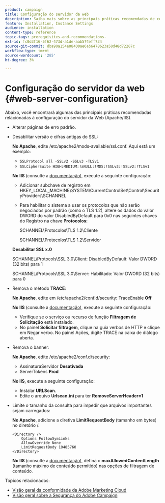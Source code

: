 ```yaml
---
product: campaign
title: Configuração do servidor da web
description: Saiba mais sobre as principais práticas recomendadas de configuração do servidor Web
feature: Installation, Instance Settings
audience: installation
content-type: reference
topic-tags: prerequisites-and-recommendations-
exl-id: fc0d3f16-5f62-473d-a1de-aab574eff734
source-git-commit: dba90a154e08400ae6ab6478623a50d48d72207c
workflow-type: tm+mt
source-wordcount: '285'
ht-degree: 3%

---
```


# Configuração do servidor da web {#web-server-configuration}



Abaixo, você encontrará algumas das principais práticas recomendadas relacionadas à configuração do servidor da Web (Apache/IIS).

* Alterar páginas de erro padrão.

* Desabilitar versão e cifras antigas do SSL:

  **No Apache**, edite /etc/apache2/mods-available/ssl.conf. Aqui está um exemplo:

   * `SSLProtocol all -SSLv2 -SSLv3 -TLSv1`
   * `SSLCipherSuite HIGH:MEDIUM:!aNULL:!MD5:!SSLv3:!SSLv2:!TLSv1`

  **No IIS** (consulte a [documentação](https://support.microsoft.com/en-us/kb/245030)), execute a seguinte configuração:

   * Adicionar subchave de registro em HKEY_LOCAL_MACHINE\SYSTEM\CurrentControlSet\Control\SecurityProviders\SCHANNEL
   * Para habilitar o sistema a usar os protocolos que não serão negociados por padrão (como o TLS 1.2), altere os dados do valor DWORD do valor DisabledByDefault para 0x0 nas seguintes chaves do Registro na chave **Protocolos**:

     SCHANNEL\Protocolos\TLS 1.2\Cliente

     SCHANNEL\Protocolos\TLS 1.2\Servidor

  **Desabilitar SSL x.0**

  SCHANNEL\Protocols\SSL 3.0\Client: DisabledByDefault: Valor DWORD (32 bits) para 1

  SCHANNEL\Protocols\SSL 3.0\Server: Habilitado: Valor DWORD (32 bits) para 0

* Remova o método **TRACE**:

  **No Apache**, edite em /etc/apache2/conf.d/security: TraceEnable **Off**

  **No IIS** (consulte a [documentação](https://www.iis.net/configreference/system.webserver/security/requestfiltering/verbs)), execute a seguinte configuração:

   * Verifique se o serviço ou recurso de função **Filtragem de Solicitação** está instalado.
   * No painel **Solicitar filtragem**, clique na guia verbos de HTTP e clique em Negar verbo. No painel Ações, digite TRACE na caixa de diálogo aberta.

* Remova o banner:

  **No Apache**, edite /etc/apache2/conf.d/security:

   * AssinaturaServidor **Desativada**
   * ServerTokens **Prod**

  **No IIS**, execute a seguinte configuração:

   * Instalar **URLScan**.
   * Edite o arquivo **Urlscan.ini** para ter **RemoveServerHeader=1**

* Limite o tamanho da consulta para impedir que arquivos importantes sejam carregados:

  **No Apache**, adicione a diretiva **LimitRequestBody** (tamanho em bytes) no diretório /.

  ```
  <Directory />
      Options FollowSymLinks
      AllowOverride None
      LimitRequestBody 10485760
  </Directory>
  ```

  **No IIS** (consulte a [documentação](https://www.iis.net/configreference/system.webserver/security/requestfiltering/requestlimits)), defina o **maxAllowedContentLength** (tamanho máximo de conteúdo permitido) nas opções de filtragem de conteúdo.

Tópicos relacionados:

* [Visão geral da conformidade da Adobe Marketing Cloud](https://experienceleague.adobe.com/en/docs/experience-platform/landing/governance-privacy-security/overview#privacy)
* [Visão geral sobre a Segurança do Adobe Campaign](https://experienceleague.adobe.com/en/docs/experience-platform/landing/governance-privacy-security/overview#security)
